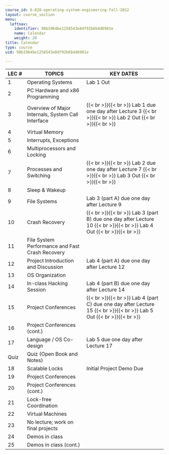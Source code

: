 ```yaml
---
course_id: 6-828-operating-system-engineering-fall-2012
layout: course_section
menu:
  leftnav:
    identifier: 98b1964be1258543e8df92b6b4d6901e
    name: Calendar
    weight: 20
title: Calendar
type: course
uid: 98b1964be1258543e8df92b6b4d6901e

---
```


| LEC # | TOPICS | KEY DATES |
| --- | --- | --- |
| 1 | Operating Systems | Lab 1 Out |
| 2 | PC Hardware and x86 Programming | &nbsp; |
| 3 | Overview of Major Internals, System Call Interface |  {{< br >}}{{< br >}} Lab 1 due one day after Lecture 3 {{< br >}}{{< br >}} Lab 2 Out {{< br >}}{{< br >}}  |
| 4 | Virtual Memory | &nbsp; |
| 5 | Interrupts, Exceptions | &nbsp; |
| 6 | Multiprocessors and Locking | &nbsp; |
| 7 | Processes and Switching |  {{< br >}}{{< br >}} Lab 2 due one day after Lecture 7 {{< br >}}{{< br >}} Lab 3 Out {{< br >}}{{< br >}}  |
| 8 | Sleep & Wakeup | &nbsp; |
| 9 | File Systems | Lab 3 (part A) due one day after Lecture 9 |
| 10 | Crash Recovery |  {{< br >}}{{< br >}} Lab 3 (part B) due one day after Lecture 10 {{< br >}}{{< br >}} Lab 4 Out {{< br >}}{{< br >}}  |
| 11 | File System Performance and Fast Crash Recovery | &nbsp; |
| 12 | Project Introduction and Discussion | Lab 4 (part A) due one day after Lecture 12 |
| 13 | OS Organization | &nbsp; |
| 14 | In-class Hacking Session | Lab 4 (part B) due one day after Lecture 14 |
| 15 | Project Conferences |  {{< br >}}{{< br >}} Lab 4 (part C) due one day after Lecture 15 {{< br >}}{{< br >}} Lab 5 Out {{< br >}}{{< br >}}  |
| 16 | Project Conferences (cont.) | &nbsp; |
| 17 | Language / OS Co-design | Lab 5 due one day after Lecture 17 |
| Quiz | Quiz (Open Book and Notes) | &nbsp; |
| 18 | Scalable Locks | Initial Project Demo Due |
| 19 | Project Conferences | &nbsp; |
| 20 | Project Conferences (cont.) | &nbsp; |
| 21 | Lock-free Coordination | &nbsp; |
| 22 | Virtual Machines | &nbsp; |
| 23 | No lecture; work on final projects | &nbsp; |
| 24 | Demos in class | &nbsp; |
| 25 | Demos in class (cont.) |
